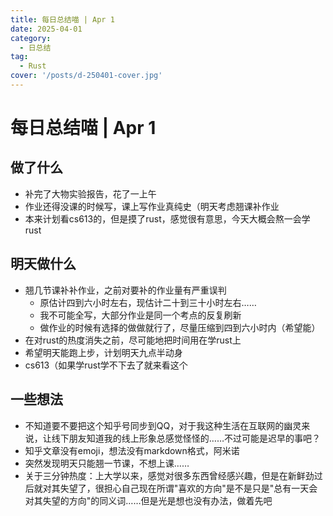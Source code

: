 ```yaml
---
title: 每日总结喵 | Apr 1
date: 2025-04-01
category:
  - 日总结
tag:
  - Rust
cover: '/posts/d-250401-cover.jpg'
---
```

# 每日总结喵 | Apr 1

## 做了什么

- 补完了大物实验报告，花了一上午
- 作业还得没课的时候写，课上写作业真纯史（明天考虑翘课补作业
- 本来计划看cs613的，但是摸了rust，感觉很有意思，今天大概会熬一会学rust

## 明天做什么

- 翘几节课补补作业，之前对要补的作业量有严重误判
  - 原估计四到六小时左右，现估计二十到三十小时左右……
  - 我不可能全写，大部分作业是同一个考点的反复刷新
  - 做作业的时候有选择的做做就行了，尽量压缩到四到六小时内（希望能）
- 在对rust的热度消失之前，尽可能地把时间用在学rust上
- 希望明天能跑上步，计划明天九点半动身
- cs613（如果学rust学不下去了就来看这个

## 一些想法

- 不知道要不要把这个知乎号同步到QQ，对于我这种生活在互联网的幽灵来说，让线下朋友知道我的线上形象总感觉怪怪的……不过可能是迟早的事吧？
- 知乎文章没有emoji，想法没有markdown格式，阿米诺
- 突然发现明天只能翘一节课，不想上课……
- 关于三分钟热度：上大学以来，感觉对很多东西曾经感兴趣，但是在新鲜劲过后就对其失望了，很担心自己现在所谓"喜欢的方向"是不是只是"总有一天会对其失望的方向"的同义词……但是光是想也没有办法，做着先吧
